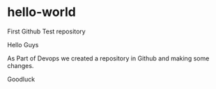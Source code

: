 # hello-world
First Github Test repository


Hello Guys 

As Part of Devops we created a repository in Github and making some changes.

Goodluck
